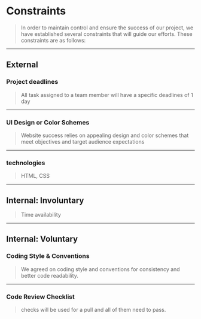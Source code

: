 # Constraints

> In order to maintain control and ensure the success of our project, we have
> established several constraints that will guide our efforts. These constraints
> are as follows:

---

## External

### Project deadlines

> All task assigned to a team member will have a specific deadlines of 1 day

---

### UI Design or Color Schemes

> Website success relies on appealing design and color schemes that meet
> objectives and target audience expectations

---

### technologies

> HTML, CSS

---

## Internal: Involuntary

> Time availability

---

## Internal: Voluntary

### Coding Style & Conventions

> We agreed on coding style and conventions for consistency and better code
> readability.

---

### Code Review Checklist

> checks will be used for a pull and all of them need to pass.
